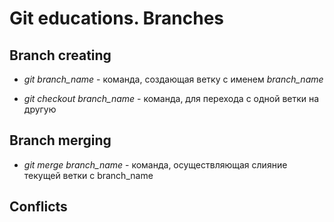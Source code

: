 # Git educations. Branches

## Branch creating

* *git branch_name* - команда, создающая ветку с именем *branch_name*

* *git checkout branch_name* - команда, для перехода с одной ветки на другую

## Branch merging

* *git merge branch_name* - команда, осуществляющая слияние текущей ветки с branch_name


## Conflicts